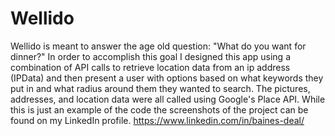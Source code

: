 # Wellido 
Wellido is meant to answer the age old question: "What do you want for dinner?" In order to accomplish this goal I designed this app using a combination of API calls to retrieve location data from an ip address (IPData) and then present a user with options based on what keywords they put in and what radius around them they wanted to search. The pictures, addresses, and location data were all called using Google's Place API. While this is just an example of the code the screenshots of the project can be found on my LinkedIn profile.  https://www.linkedin.com/in/baines-deal/

  
